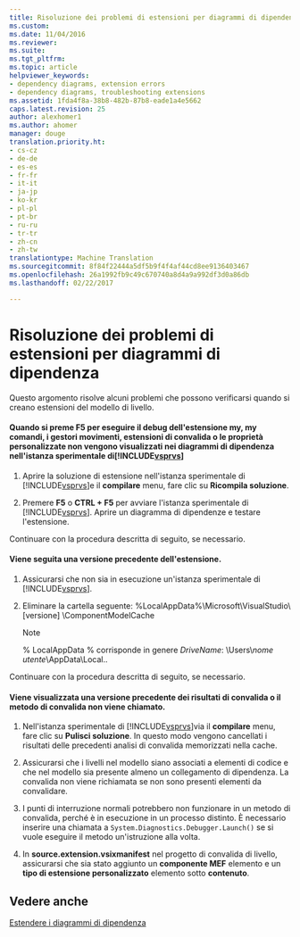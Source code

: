 ```yaml
---
title: Risoluzione dei problemi di estensioni per diagrammi di dipendenza | Documenti di Microsoft
ms.custom: 
ms.date: 11/04/2016
ms.reviewer: 
ms.suite: 
ms.tgt_pltfrm: 
ms.topic: article
helpviewer_keywords:
- dependency diagrams, extension errors
- dependency diagrams, troubleshooting extensions
ms.assetid: 1fda4f8a-38b8-482b-87b8-eade1a4e5662
caps.latest.revision: 25
author: alexhomer1
ms.author: ahomer
manager: douge
translation.priority.ht:
- cs-cz
- de-de
- es-es
- fr-fr
- it-it
- ja-jp
- ko-kr
- pl-pl
- pt-br
- ru-ru
- tr-tr
- zh-cn
- zh-tw
translationtype: Machine Translation
ms.sourcegitcommit: 8f84f22444a5df5b9f4f4af44cd8ee9136403467
ms.openlocfilehash: 26a1992fb9c49c670740a8d4a9a992df3d0a86db
ms.lasthandoff: 02/22/2017

---
```

# <a name="troubleshoot-extensions-for-dependency-diagrams"></a>Risoluzione dei problemi di estensioni per diagrammi di dipendenza
Questo argomento risolve alcuni problemi che possono verificarsi quando si creano estensioni del modello di livello.  
  
#### <a name="when-i-press-f5-to-debug-my-extension-my-commands-gesture-handlers-validation-extensions-or-custom-properties-do-not-appear-on-dependency-diagrams-in-the-experimental-instance-of-includevsprvscode-qualityincludesvsprvsmdmd"></a>Quando si preme F5 per eseguire il debug dell'estensione my, my comandi, i gestori movimenti, estensioni di convalida o le proprietà personalizzate non vengono visualizzati nei diagrammi di dipendenza nell'istanza sperimentale di[!INCLUDE[vsprvs](../code-quality/includes/vsprvs_md.md)]  
  
1.  Aprire la soluzione di estensione nell'istanza sperimentale di [!INCLUDE[vsprvs](../code-quality/includes/vsprvs_md.md)]e il **compilare** menu, fare clic su **Ricompila soluzione**.  
  
2.  Premere **F5** o **CTRL + F5** per avviare l'istanza sperimentale di [!INCLUDE[vsprvs](../code-quality/includes/vsprvs_md.md)]. Aprire un diagramma di dipendenze e testare l'estensione.  
  
 Continuare con la procedura descritta di seguito, se necessario.  
  
#### <a name="an-old-version-of-my-extension-runs"></a>Viene seguita una versione precedente dell'estensione.  
  
1.  Assicurarsi che non sia in esecuzione un'istanza sperimentale di [!INCLUDE[vsprvs](../code-quality/includes/vsprvs_md.md)].  
  
2.  Eliminare la cartella seguente: %LocalAppData%\Microsoft\VisualStudio\\[versione] \ComponentModelCache  
  
    > [!NOTE]
    >  % LocalAppData % corrisponde in genere *DriveName*: \Users\\*nome utente*\AppData\Local..  
  
 Continuare con la procedura descritta di seguito, se necessario.  
  
#### <a name="an-old-version-of-my-validation-results-appears-or-my-validation-method-is-not-called"></a>Viene visualizzata una versione precedente dei risultati di convalida o il metodo di convalida non viene chiamato.  
  
1.  Nell'istanza sperimentale di [!INCLUDE[vsprvs](../code-quality/includes/vsprvs_md.md)]via il **compilare** menu, fare clic su **Pulisci soluzione**. In questo modo vengono cancellati i risultati delle precedenti analisi di convalida memorizzati nella cache.  
  
2.  Assicurarsi che i livelli nel modello siano associati a elementi di codice e che nel modello sia presente almeno un collegamento di dipendenza. La convalida non viene richiamata se non sono presenti elementi da convalidare.  
  
3.  I punti di interruzione normali potrebbero non funzionare in un metodo di convalida, perché è in esecuzione in un processo distinto. È necessario inserire una chiamata a `System.Diagnostics.Debugger.Launch()` se si vuole eseguire il metodo un'istruzione alla volta.  
  
4.  In **source.extension.vsixmanifest** nel progetto di convalida di livello, assicurarsi che sia stato aggiunto un **componente MEF** elemento e un **tipo di estensione personalizzato** elemento sotto **contenuto**.  
  
## <a name="see-also"></a>Vedere anche  
 [Estendere i diagrammi di dipendenza](../modeling/extend-layer-diagrams.md)

